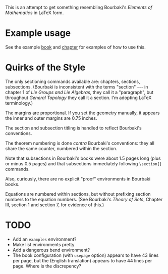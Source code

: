 This is an attempt to get something resembling Bourbaki's _Elements of Mathematics_
in LaTeX form.

# Example usage

See the example [book](./example-book.tex) and [chapter](./example-chapter.tex)
for examples of how to use this.

# Quirks of the Style

The only sectioning commands available are: chapters, sections,
subsections. (Bourbaki is inconsistent with the terms "section" --- in
chapter 1 of _Lie Groups and Lie Algebras_, they call it a "paragraph",
but throughout _General Topology_ they call it a section. I'm adopting
LaTeX terminology.)

The margins are proportional. If you set the geometry manually, it
appears the inner and outer margins are 0.75 inches.

The section and subsection titling is handled to reflect Bourbaki's
conventions. 

The theorem numbering is done _contra_ Bourbaki's conventions: they all
share the same counter, numbered within the section.

Note that subsections in Bourbaki's books were about 1.5 pages long
(plus or minus 0.5 pages) and that subsections immediately following
`\section{}` commands.

Also, curiously, there are no explicit "proof" environments in Bourbaki
books. 

Equations are numbered within sections, but without prefixing section
numbers to the equation numbers. (See Bourbaki's _Theory of Sets_,
Chapter III, section 1 and section 7, for evidence of this.)

# TODO

- Add an `examples` environment?
- Make list environments pretty
- Add a dangerous bend environment?
- The book configuration (with `usepage` option) appears to have 43
  lines per page, but the (English translation) appears to have 44 lines
  per page. Where is the discrepency?
